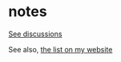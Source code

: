 # notes

[See discussions](https://github.com/nichoth/notes/discussions)

See also, [the list on my website](https://nichoth.com/list/)

